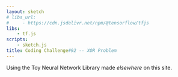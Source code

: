 ```yaml
---
layout: sketch
# libs_url:
#     - https://cdn.jsdelivr.net/npm/@tensorflow/tfjs
libs:
    - tf.js
scripts: 
    - sketch.js
title: Coding Challenge#92 -- XOR Problem
---
```


Using the Toy Neural Network Library made *elsewhere* on this site.